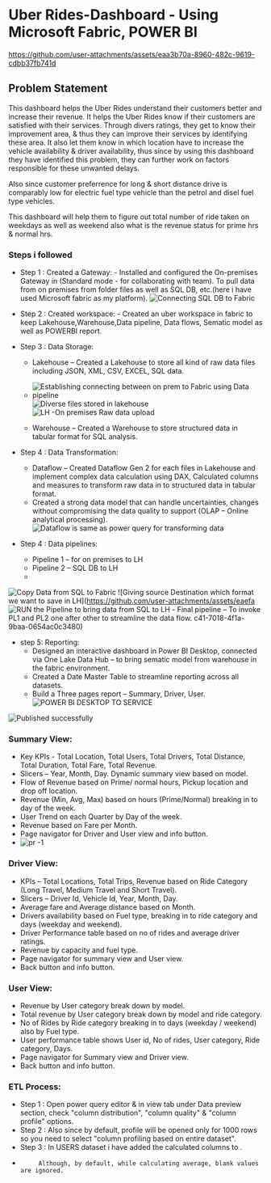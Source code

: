 
# Uber Rides-Dashboard - Using Microsoft Fabric, POWER BI

https://github.com/user-attachments/assets/eaa3b70a-8960-482c-9619-cdbb37fb741d

## Problem Statement

This dashboard helps the Uber Rides understand their customers better and increase their revenue. It helps the Uber Rides know if their customers are satisfied with their services. Through divers ratings, they get to know their improvement area, & thus they can improve their services by identifying these area. It also let them know in which location have to increase the vehicle availability & driver availability, thus since by using this dashboard they have identified this problem, they can further work on factors responsible for these unwanted delays.


Also since customer preferrence for long & short distance drive is comparably low for electric fuel type vehicle than the petrol and disel fuel type vehicles.

This dashboard will help them to figure out total number of ride taken on weekdays as well as weekend also what is the revenue status for prime hrs & normal hrs.


### Steps i followed 

- Step 1 : Created a Gateway: 
      - Installed and configured the On-premises Gateway in (Standard mode - for collaborating with team). To pull data from on premises from folder files as well as SQL DB, etc.(here i have used Microsoft fabric as my platform).
![Connecting SQL DB to Fabric ](https://github.com/user-attachments/assets/714ac744-a962-4b80-a120-aa119d6dd53d)
- Step 2 : Created workspace:
      - Created an uber workspace in fabric to keep Lakehouse,Warehouse,Data pipeline, Data flows, Sematic model as well as POWERBI report.

- Step 3 : Data Storage:

     - Lakehouse – Created a Lakehouse to store all kind of raw data files including JSON, XML, CSV, EXCEL, SQL data.
     - ![Establishing connecting between on prem to Fabric using Data pipeline](https://github.com/user-attachments/assets/2d932ba2-0b38-45fa-b486-ee26d64f8417)
     ![Diverse files stored in lakehouse](https://github.com/kalaishann/Test/blob/96408a73f64d65fd3696368369d561646ce003e8/Lakehouse%20storage.png)
    ![LH -On premises Raw data upload](https://github.com/user-attachments/assets/746d6713-69b8-451a-93bb-aa49b16d982d)


     - Warehouse – Created a Warehouse to store structured data in tabular format for SQL analysis.

- Step 4 : Data Transformation:
     - Dataflow – Created Dataflow Gen 2 for each files in Lakehouse and implement complex data calculation using DAX, Calculated columns and measures to transform raw data in to structured data in tabular format.
     - Created a strong data model that can handle uncertainties, changes without compromising the data quality to
support (OLAP – Online analytical processing).
![Dataflow is same as power query for transforming data](https://github.com/user-attachments/assets/d81f9162-79bc-4604-bfab-195da0a8a49f)

- Step 4 : Data pipelines:
     -  Pipeline 1 – for on premises to LH
     -  Pipeline 2 – SQL DB to LH
     -  
![Copy Data from SQL to Fabric](https://github.com/user-attachments/assets/16da0993-7fec-4ac7-a729-772e0bc1cc4d)
![Giving source   Destination   which format we want to save in LH](https://github.com/user-attachments/assets/eaefa
![RUN the Pipeline to bring data from SQL to LH](https://github.com/user-attachments/assets/132eded0-cf1c-4521-b915-51a7e7ba7f7c)
     -  Final pipeline – To invoke PL1 and PL2 one after other to streamline the data flow.
c41-7018-4f1a-9baa-0654ac0c3480)
- step 5: Reporting:
     - Designed an interactive dashboard in Power BI Desktop, connected via One Lake Data Hub – to bring sematic
model from warehouse in the fabric environment.
     - Created a Date Master Table to streamline reporting across all datasets.
     - Build a Three pages report – Summary, Driver, User.
 ![POWER BI DESKTOP TO SERVICE](https://github.com/user-attachments/assets/1441a91f-0ed2-4661-b2b3-14d48abb1799)
       
 ![Published successfully](https://github.com/user-attachments/assets/1183b26d-6b72-44d1-b6a8-7dc53253b22a)
### Summary View:
- Key KPIs - Total Location, Total Users, Total Drivers, Total Distance, Total Duration, Total Fare, Total Revenue.
- Slicers – Year, Month, Day.
Dynamic summary view based on model.
- Flow of Revenue based on Prime/ normal hours, Pickup location and drop off location.
- Revenue (Min, Avg, Max) based on hours (Prime/Normal) breaking in to day of the week.
- User Trend on each Quarter by Day of the week.
- Revenue based on Fare per Month.
- Page navigator for Driver and User view and info button.
- ![pr -1](https://github.com/user-attachments/assets/3bc03332-9acf-40aa-b7cb-0d043ca9fd43)
### Driver View:
- KPIs – Total Locations, Total Trips, Revenue based on Ride Category (Long Travel, Medium Travel and Short Travel).
- Slicers – Driver Id, Vehicle Id, Year, Month, Day.
- Average fare and Average distance based on Month.
- Drivers availability based on Fuel type, breaking in to ride category and days (weekday and weekend).
- Driver Performance table based on no of rides and average driver ratings.
- Revenue by capacity and fuel type.
- Page navigator for summary view and User view.
- Back button and info button.
### User View:
- Revenue by User category break down by model.
- Total revenue by User category break down by model and ride category.
- No of Rides by Ride category breaking in to days (weekday / weekend) also by Fuel type.
- User performance table shows User id, No of rides, User category, Ride category, Days.
- Page navigator for Summary view and Driver view.
- Back button and info button.
 

### ETL Process:

- Step 1 : Open power query editor & in view tab under Data preview section, check "column distribution", "column quality" & "column profile" options.
- Step 2 : Also since by default, profile will be opened only for 1000 rows so you need to select "column profiling based on entire dataset".
- Step 3 : In USERS dataset i have added the calculated columns to .
- 
           Although, by default, while calculating average, blank values are ignored.


  
  

       
        
 
         


 
